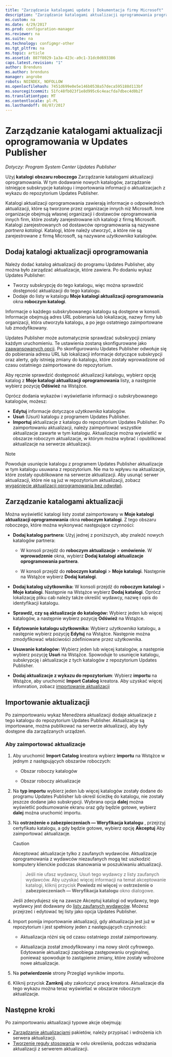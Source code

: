 ```yaml
---
title: "Zarządzanie katalogami update | Dokumentacja firmy Microsoft"
description: "Zarządzanie katalogami aktualizacji oprogramowania programu System Center Updates Publisher"
ms.custom: na
ms.date: 4/29/2017
ms.prod: configuration-manager
ms.reviewer: na
ms.suite: na
ms.technology: configmgr-other
ms.tgt_pltfrm: na
ms.topic: article
ms.assetid: 887f8029-1a3a-423c-a9c1-31dc0d693386
caps.latest.revision: "1"
author: Brenduns
ms.author: brenduns
manager: angrobe
robots: NOINDEX, NOFOLLOW
ms.openlocfilehash: 7451d699e0e5e146b0538a57deca595188d113bf
ms.sourcegitcommit: 51fc48fb023f1e8d995c6c4eacfda7dbec4d0b2f
ms.translationtype: MT
ms.contentlocale: pl-PL
ms.lasthandoff: 08/07/2017
---
```

# <a name="manage-software-update-catalogs-in-updates-publisher"></a>Zarządzanie katalogami aktualizacji oprogramowania w Updates Publisher

*Dotyczy: Program System Center Updates Publisher*

Użyj **katalogi** **obszaru roboczego** Zarządzanie katalogami aktualizacji oprogramowania. W tym dodawanie nowych katalogów, zarządzanie istniejące subskrypcje katalogu i importowania informacji o aktualizacjach z wykazu do repozytorium Updates Publisher.

Katalogi aktualizacji oprogramowania zawierają informacje o odpowiednich aktualizacji, które są tworzone przez organizacje innych niż Microsoft. Inne organizacje obejmują własnej organizacji i dostawców oprogramowania innych firm, które zostały zarejestrowane ich katalogi z firmą Microsoft. Katalogi zarejestrowanych od dostawców oprogramowania są nazywane *partnera katalogi*. Katalogi, które należy utworzyć, a które nie są zarejestrowane z firmą Microsoft, są nazywane *użytkownika* katalogów.

## <a name="add-software-update-catalogs"></a>Dodaj katalogi aktualizacji oprogramowania
Należy dodać katalog aktualizacji do programu Updates Publisher, aby można było zarządzać aktualizacje, które zawiera. Po dodaniu wykaz Updates Publisher:
-   Tworzy subskrypcję do tego katalogu, więc można sprawdzić dostępność aktualizacji do tego katalogu.
-   Dodaje do listy w katalogu **Moje katalogi aktualizacji oprogramowania** okna **roboczym katalogi**.  

Informacje o każdego subskrybowanego katalogu są dostępne w konsoli. Informacje obejmują adres URL pobierania lub lokalizację, nazwy firmy lub organizacji, która utworzyła katalogu, a po jego ostatniego zaimportowane lub zmodyfikowany.

Updates Publisher może automatycznie sprawdzać subskrypcji zmiany każdym uruchomieniu. Te ustawienia zostaną skonfigurowane jako [zaawansowanych opcji](/sccm/sum/tools/updates-publisher-options#advanced). Po skonfigurowaniu Updates Publisher odwołuje się do pobierania adresu URL lub lokalizacji informacje dotyczące subskrypcji oraz alerty, gdy istnieją zmiany do katalogu, które zostały wprowadzone od czasu ostatniego zaimportowane do repozytorium.

Aby ręcznie sprawdzić dostępność aktualizacji katalogu, wybierz opcję katalog z **Moje katalogi aktualizacji oprogramowania** listy, a następnie wybierz pozycję **Odśwież** na Wstążce.

Oprócz dodania wykazów i wyświetlanie informacji o subskrybowanego katalogów, możesz:
-  **Edytuj** informacje dotyczące *użytkownika* katalogów.
-  **Usuń** (Usuń) katalogu z programem Updates Publisher.
-  **Importuj** aktualizacje z katalogu do repozytorium Updates Publisher. Po zaimportowaniu aktualizacji, należy zaimportować wszystkie aktualizacje zawarte w tym katalogu. Aktualizacje można wyświetlić w obszarze roboczym aktualizacje, w którym można wybrać i opublikować aktualizacje na serwerze aktualizacji.

> [!NOTE]   
> Powoduje usunięcie katalogu z programem Updates Publisher aktualizacje w tym katalogu usuwana z repozytorium. Nie ma to wpływu na aktualizacje, które zostały opublikowane na serwerze aktualizacji. Aby usunąć serwer aktualizacji, które nie są już w repozytorium aktualizacji, zobacz [wygaśnięcie aktualizacji oprogramowania bez odwołań](/sccm/sum/tools/updates-publisher-options#expire-unreferenced-software-updates).

## <a name="manage-update-catalogs"></a>Zarządzanie katalogami aktualizacji
Można wyświetlić katalogi listy został zaimportowany w **Moje katalogi aktualizacji oprogramowania** okna **roboczym katalogi**. Z tego obszaru roboczego, które można wykonywać następujące czynności:

-   **Dodaj katalog partnera:** Użyj jednej z poniższych, aby znaleźć nowych katalogów partnera:

    -   W konsoli przejdź do **roboczym aktualizacje** > **omówienie**. W **wprowadzenie** okna, wybierz **Dodaj katalogi aktualizacje oprogramowania partnera**.

    -   W konsoli przejdź do **roboczym katalogi** > **Moje katalogi**. Następnie na Wstążce wybierz **Dodaj katalogi**.

-   **Dodaj katalog użytkownika:** W konsoli przejdź do **roboczym katalogi** > **Moje katalogi**. Następnie na Wstążce wybierz **Dodaj katalogi**. Oprócz lokalizację pliku cab należy także określić wydawcy, nazwę i opis do identyfikacji katalogu.


-   **Sprawdź, czy są aktualizacje do katalogów:** Wybierz jeden lub więcej katalogów, a następnie wybierz pozycję **Odśwież** na Wstążce.

-   **Edytowanie katalogu użytkownika:** Wybierz *użytkownika* katalogu, a następnie wybierz pozycję **Edytuj** na Wstążce. Następnie można zmodyfikować właściwości zdefiniowane przez użytkownika.

-   **Usuwanie katalogów:** Wybierz jeden lub więcej katalogów, a następnie wybierz pozycję **Usuń** na Wstążce. Spowoduje to usunięcie katalogu, subskrypcję i aktualizacje z tych katalogów z repozytorium Updates Publisher.

-   **Dodaj aktualizacje z wykazu do repozytorium**: Wybierz **importu** na Wstążce, aby uruchomić **Import Catalog** kreatora. Aby uzyskać więcej infomration, zobacz [importowanie aktualizacji](#import-updates)

## <a name="import-updates"></a>Importowanie aktualizacji
Po zaimportowaniu wykaz Menedżera aktualizacji dodaje aktualizacje z tego katalogu do repozytorium Updates Publisher. Aktualizacje są importowane, można publikować na serwerze aktualizacji, aby były dostępne dla zarządzanych urządzeń.

### <a name="to-import-updates"></a>Aby zaimportować aktualizacje
1.  Aby uruchomić **Import Catalog** kreatora wybierz **importu** na Wstążce w jednym z następujących obszarów roboczych:

    -   Obszar roboczy katalogów

    -   Obszar roboczy aktualizacje

2.  Na **typ importu** wybierz jeden lub więcej katalogów zostały dodane do programu Updates Publisher lub określ ścieżkę do katalogu, nie zostały jeszcze dodane jako subskrypcji. Wybrana opcja **dalej** można wyświetlić podsumowanie ekranu oraz gdy będzie gotowe, wybierz **dalej** można uruchomić importu.

3.  Na **ostrzeżenie o zabezpieczeniach — Weryfikacja katalogu** , przejrzyj certyfikatu katalogu, a gdy będzie gotowe, wybierz opcję **Akceptuj** Aby zaimportować aktualizacje.

    > [!CAUTION]    
    > Akceptować aktualizacje tylko z zaufanych wydawców. Aktualizacje oprogramowania z wydawców niezaufanych mogą też uszkodzić komputery klienckie podczas skanowania w poszukiwaniu aktualizacji.

    >  Jeśli nie ufasz wydawcy, Usuń tego wydawcy z listy zaufanych wydawców. Aby uzyskać więcej informacji na temat akceptowanie katalogi, kliknij przycisk **Powiedz mi więcej** w **ostrzeżenie o zabezpieczeniach — Weryfikacja katalogu** okno dialogowe.

    Jeśli zdecydujesz się na zawsze Akceptuj katalogi od wydawcy, tego wydawcy jest dodawany do [listy zaufanych wydawców](/sccm/sum/tools/updates-publisher-options#trusted-publishers). Możesz przejrzeć i edytować tej listy jako opcja Updates Publisher.

4.  Import pomija importowanie aktualizacji, gdy aktualizacja jest już w repozytorium i jest spełniony jeden z następujących czynności:

    -   Aktualizacja różni się od czasu ostatniego został zaimportowany.

    -   Aktualizacja został zmodyfikowany i ma nowy skrót cyfrowego. Edytowanie aktualizacji zapobiega zastępowaniu oryginalnej, ponieważ spowoduje to zastąpienie zmiany, które zostały wdrożone nowe aktualizacje.

5.  Na **potwierdzenie** strony Przegląd wyników importu.

6.  Kliknij przycisk **Zamknij** aby zakończyć pracę kreatora. Aktualizacje dla tego wykazu można teraz wyświetlać w obszarze roboczym aktualizacje.

## <a name="next-steps"></a>Następne kroki
Po zaimportowaniu aktualizacji typowe akcje obejmują:
-   [Zarządzanie aktualizacjami](/sccm/sum/tools/manage-updates-with-updates-publisher) pakietów, należy przypisać i wdrożenia ich serwera aktualizacji.
-   [Tworzenie reguły stosowania](/sccm/sum/tools/updates-publisher-applicability-rules) w celu określenia, podczas wdrażania aktualizacji z serwerem aktualizacji.
